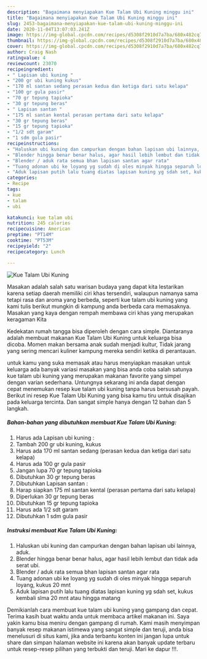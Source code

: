 ```yaml
---
description: "Bagaimana menyiapakan Kue Talam Ubi Kuning minggu ini"
title: "Bagaimana menyiapakan Kue Talam Ubi Kuning minggu ini"
slug: 2453-bagaimana-menyiapakan-kue-talam-ubi-kuning-minggu-ini
date: 2020-11-04T13:07:03.241Z
image: https://img-global.cpcdn.com/recipes/d5308f2910d7a7ba/680x482cq70/kue-talam-ubi-kuning-foto-resep-utama.jpg
thumbnail: https://img-global.cpcdn.com/recipes/d5308f2910d7a7ba/680x482cq70/kue-talam-ubi-kuning-foto-resep-utama.jpg
cover: https://img-global.cpcdn.com/recipes/d5308f2910d7a7ba/680x482cq70/kue-talam-ubi-kuning-foto-resep-utama.jpg
author: Craig Nash
ratingvalue: 4
reviewcount: 23070
recipeingredient:
- " Lapisan ubi kuning "
- "200 gr ubi kuning kukus"
- "170 ml santan sedang perasan kedua dan ketiga dari satu kelapa"
- "100 gr gula pasir"
- "70 gr tepung tapioka"
- "30 gr tepung beras"
- " Lapisan santan "
- "175 ml santan kental perasan pertama dari satu kelapa"
- "30 gr tepung beras"
- "15 gr tepung tapioka"
- "1/2 sdt garam"
- "1 sdm gula pasir"
recipeinstructions:
- "Haluskan ubi kuning dan campurkan dengan bahan lapisan ubi lainnya, aduk."
- "Blender hingga benar benar halus, agar hasil lebih lembut dan tidak ada serat ubi."
- "Blender / aduk rata semua bhan lapisan santan agar rata"
- "Tuang adonan ubi ke loyang yg sudah di oles minyak hingga separuh loyang, kukus 20 mnt"
- "Aduk lapisan putih lalu tuang diatas lapisan kuning yg sdah set, kukus kembali slma 20 mnt atau hingga matang"
categories:
- Recipe
tags:
- kue
- talam
- ubi

katakunci: kue talam ubi 
nutrition: 245 calories
recipecuisine: American
preptime: "PT14M"
cooktime: "PT53M"
recipeyield: "2"
recipecategory: Lunch

---
```



![Kue Talam Ubi Kuning](https://img-global.cpcdn.com/recipes/d5308f2910d7a7ba/680x482cq70/kue-talam-ubi-kuning-foto-resep-utama.jpg)

Masakan adalah salah satu warisan budaya yang dapat kita lestarikan karena setiap daerah memiliki ciri khas tersendiri, walaupun namanya sama tetapi rasa dan aroma yang berbeda, seperti kue talam ubi kuning yang kami tulis berikut mungkin di kampung anda berbeda cara memasaknya. Masakan yang kaya dengan rempah membawa ciri khas yang merupakan keragaman Kita

Kedekatan rumah tangga bisa diperoleh dengan cara simple. Diantaranya adalah membuat makanan Kue Talam Ubi Kuning untuk keluarga bisa dicoba. Momen makan bersama anak sudah menjadi kultur, Tidak jarang yang sering mencari kuliner kampung mereka sendiri ketika di perantauan.



untuk kamu yang suka memasak atau harus menyiapkan masakan untuk keluarga ada banyak variasi masakan yang bisa anda coba salah satunya kue talam ubi kuning yang merupakan makanan favorite yang simpel dengan varian sederhana. Untungnya sekarang ini anda dapat dengan cepat menemukan resep kue talam ubi kuning tanpa harus bersusah payah.
Berikut ini resep Kue Talam Ubi Kuning yang bisa kamu tiru untuk disajikan pada keluarga tercinta. Dan sangat simple hanya dengan 12 bahan dan 5 langkah.


<!--inarticleads1-->

##### Bahan-bahan yang dibutuhkan membuat Kue Talam Ubi Kuning:

1. Harus ada  Lapisan ubi kuning :
1. Tambah 200 gr ubi kuning, kukus
1. Harus ada 170 ml santan sedang (perasan kedua dan ketiga dari satu kelapa)
1. Harus ada 100 gr gula pasir
1. Jangan lupa 70 gr tepung tapioka
1. Dibutuhkan 30 gr tepung beras
1. Dibutuhkan  Lapisan santan :
1. Harap siapkan 175 ml santan kental (perasan pertama dari satu kelapa)
1. Diperlukan 30 gr tepung beras
1. Dibutuhkan 15 gr tepung tapioka
1. Harus ada 1/2 sdt garam
1. Dibutuhkan 1 sdm gula pasir




<!--inarticleads2-->

##### Instruksi membuat  Kue Talam Ubi Kuning:

1. Haluskan ubi kuning dan campurkan dengan bahan lapisan ubi lainnya, aduk.
1. Blender hingga benar benar halus, agar hasil lebih lembut dan tidak ada serat ubi.
1. Blender / aduk rata semua bhan lapisan santan agar rata
1. Tuang adonan ubi ke loyang yg sudah di oles minyak hingga separuh loyang, kukus 20 mnt
1. Aduk lapisan putih lalu tuang diatas lapisan kuning yg sdah set, kukus kembali slma 20 mnt atau hingga matang




Demikianlah cara membuat kue talam ubi kuning yang gampang dan cepat. Terima kasih buat waktu anda untuk membaca artikel makanan ini. Saya yakin kamu bisa meniru dengan gampang di rumah. Kami masih menyimpan banyak resep makanan istimewa yang sangat simple dan teruji, anda bisa menelusuri di situs kami, jika anda terbantu konten ini jangan lupa untuk share dan simpan halaman website ini karena akan banyak update terbaru untuk resep-resep pilihan yang terbukti dan teruji. Mari ke dapur !!!. 
